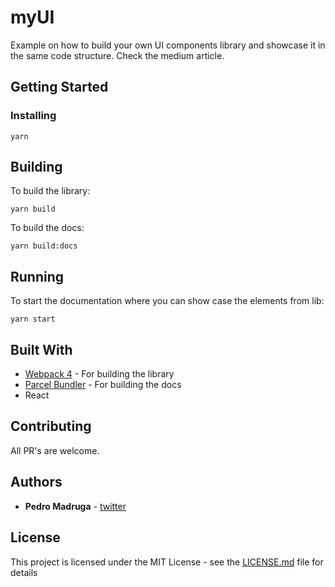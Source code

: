 # myUI

Example on how to build your own UI components library and showcase it in the same code structure. Check the medium article.

## Getting Started

### Installing

```
yarn
```

## Building

To build the library:

`yarn build`

To build the docs:

`yarn build:docs`

## Running

To start the documentation where you can show case the elements from lib:

`yarn start`

## Built With

* [Webpack 4](https://webpack.js.org/) - For building the library
* [Parcel Bundler](https://parceljs.org/) - For building the docs
* React

## Contributing

All PR's are welcome.

## Authors

* **Pedro Madruga** - [twitter](https://twitter.com/thepedromadruga)

## License

This project is licensed under the MIT License - see the [LICENSE.md](LICENSE.md) file for details

